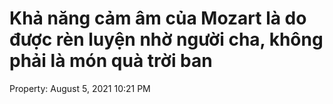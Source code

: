 # Khả năng cảm âm của Mozart là do được rèn luyện nhờ người cha, không phải là món quà trời ban

Property: August 5, 2021 10:21 PM